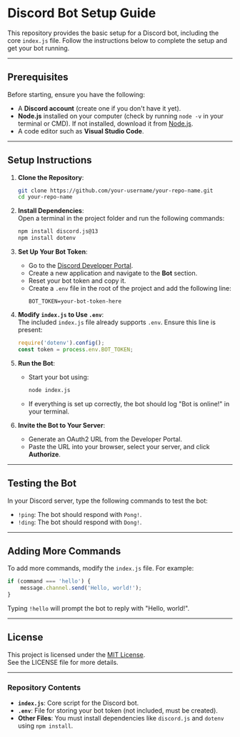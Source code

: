 # Discord Bot Setup Guide  

This repository provides the basic setup for a Discord bot, including the core `index.js` file. Follow the instructions below to complete the setup and get your bot running.  

---

## Prerequisites  

Before starting, ensure you have the following:  

- A **Discord account** (create one if you don't have it yet).  
- **Node.js** installed on your computer (check by running `node -v` in your terminal or CMD). If not installed, download it from [Node.js](https://nodejs.org).  
- A code editor such as **Visual Studio Code**.  

---

## Setup Instructions  

1. **Clone the Repository**:  
   ```bash
   git clone https://github.com/your-username/your-repo-name.git
   cd your-repo-name
   ```  

2. **Install Dependencies**:  
   Open a terminal in the project folder and run the following commands:  
   ```bash
   npm install discord.js@13
   npm install dotenv
   ```  

3. **Set Up Your Bot Token**:  
   - Go to the [Discord Developer Portal](https://discord.com/developers/applications).  
   - Create a new application and navigate to the **Bot** section.  
   - Reset your bot token and copy it.  
   - Create a `.env` file in the root of the project and add the following line:  
     ```env
     BOT_TOKEN=your-bot-token-here
     ```  

4. **Modify `index.js` to Use `.env`**:  
   The included `index.js` file already supports `.env`. Ensure this line is present:  
   ```javascript
   require('dotenv').config();
   const token = process.env.BOT_TOKEN;
   ```  

5. **Run the Bot**:  
   - Start your bot using:  
     ```bash
     node index.js
     ```  
   - If everything is set up correctly, the bot should log "Bot is online!" in your terminal.  

6. **Invite the Bot to Your Server**:  
   - Generate an OAuth2 URL from the Developer Portal.  
   - Paste the URL into your browser, select your server, and click **Authorize**.  

---

## Testing the Bot  

In your Discord server, type the following commands to test the bot:  

- `!ping`: The bot should respond with `Pong!`.  
- `!ding`: The bot should respond with `Dong!`.  

---

## Adding More Commands  

To add more commands, modify the `index.js` file. For example:  

```javascript
if (command === 'hello') {
    message.channel.send('Hello, world!');
}
```  

Typing `!hello` will prompt the bot to reply with "Hello, world!".  

---

## License  

This project is licensed under the [MIT License](LICENSE).  
See the LICENSE file for more details.  

---

### Repository Contents  

- **`index.js`**: Core script for the Discord bot.  
- **`.env`**: File for storing your bot token (not included, must be created).  
- **Other Files**: You must install dependencies like `discord.js` and `dotenv` using `npm install`.  

